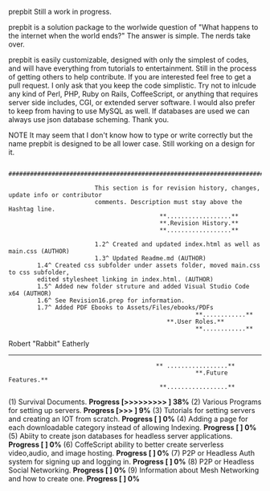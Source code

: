 prepbit
Still a work in progress.

prepbit is a solution package to the worlwide question of "What happens to the internet when the world ends?" The answer is simple. The nerds take over.

prepbit is easily customizable, designed with only the simplest of codes, and will have everything from tutorials to entertainment. Still in the process of getting others to help contribute. If you are interested feel free to get a pull request. I only ask that you keep the code simplistic. Try not to inlcude any kind of Perl, PHP, Ruby on Rails, CoffeeScript, or anything that requires server side includes, CGI, or extended server software. I would also prefer to keep from having to use MySQL as well. If databases are used we can always use json database scheming. Thank you.

NOTE It may seem that I don't know how to type or write correctly but the name prepbit is designed to be all lower case. Still working on a design for it.

              ##########################################################################################

                            This section is for revision history, changes, update info or contributor
                            comments. Description must stay above the Hashtag line. 
                                              **..................**
                                              **.Revision History.**
                                              **..................**
                                              
                            1.2^ Created and updated index.html as well as main.css (AUTHOR)
                            1.3^ Updated Readme.md (AUTHOR)
			1.4^ Created css subfolder under assets folder, moved main.css to css subfolder, 
			edited stylesheet linking in index.html. (AUTHOR)
			1.5^ Added new folder struture and added Visual Studio Code x64 (AUTHOR)
			1.6^ See Revision16.prep for information. 
			1.7^ Added PDF Ebooks to Assets/Files/ebooks/PDFs
					                                    **............**
	                                            **.User Roles.**
					                                    **............**
 <AUTHOR> Robert "Rabbit" Eatherly

___________________________________________________________________________________________________________________________
                                             ** .................**
					                                    **.Future Features.**
                                              **.................**

(1) Survival Documents. **Progress [>>>>>>>>>               ] 38%**
(2) Various Programs for setting up servers. **Progress [>>>                     ] 9%**
(3) Tutorials for setting servers and creating an IOT from scratch. **Progress [                           ] 0%**
(4) Adding a page for each downloadable category instead of allowing Indexing. **Progress [                           ] 0%**
(5) Abiity to create json databases for headless server applications. **Progress [                           ] 0%**
(6) CoffeScript ability to better create serverless video,audio, and image hosting. **Progress [                        ] 0%**
(7) P2P or Headless Auth system for signing up and logging in. **Progress [                           ] 0%**
(8) P2P or Headless Social Networking. **Progress [                           ] 0%**
(9) Information about Mesh Networking and how to create one. **Progress [                           ] 0%**

